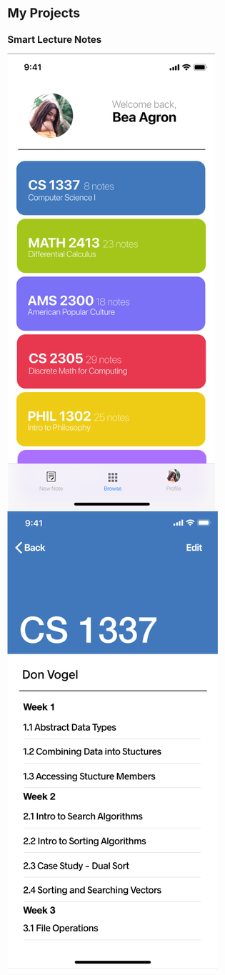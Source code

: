 # My Projects
## Smart Lecture Notes

![alt](https://github.com/beaagron/beaagron.github.io/raw/master/classListHorizontal.png)
![alt](https://github.com/beaagron/beaagron.github.io/raw/master/inClass.png)
